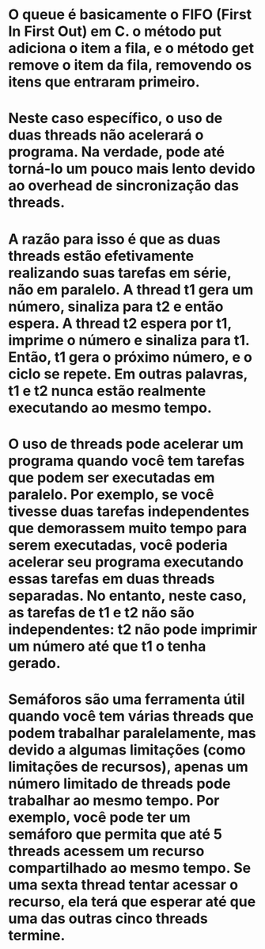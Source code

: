 # O queue é basicamente o FIFO (First In First Out) em C. o método put adiciona o item a fila, e o método get remove o item da fila, removendo os itens que entraram primeiro.

# Neste caso específico, o uso de duas threads não acelerará o programa. Na verdade, pode até torná-lo um pouco mais lento devido ao overhead de sincronização das threads.

# A razão para isso é que as duas threads estão efetivamente realizando suas tarefas em série, não em paralelo. A thread t1 gera um número, sinaliza para t2 e então espera. A thread t2 espera por t1, imprime o número e sinaliza para t1. Então, t1 gera o próximo número, e o ciclo se repete. Em outras palavras, t1 e t2 nunca estão realmente executando ao mesmo tempo.

# O uso de threads pode acelerar um programa quando você tem tarefas que podem ser executadas em paralelo. Por exemplo, se você tivesse duas tarefas independentes que demorassem muito tempo para serem executadas, você poderia acelerar seu programa executando essas tarefas em duas threads separadas. No entanto, neste caso, as tarefas de t1 e t2 não são independentes: t2 não pode imprimir um número até que t1 o tenha gerado.

#  Semáforos são uma ferramenta útil quando você tem várias threads que podem trabalhar paralelamente, mas devido a algumas limitações (como limitações de recursos), apenas um número limitado de threads pode trabalhar ao mesmo tempo. Por exemplo, você pode ter um semáforo que permita que até 5 threads acessem um recurso compartilhado ao mesmo tempo. Se uma sexta thread tentar acessar o recurso, ela terá que esperar até que uma das outras cinco threads termine.